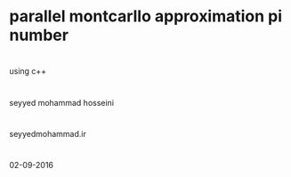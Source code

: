 # parallel montcarllo approximation pi number
#
using c++
#
seyyed mohammad hosseini
#
seyyedmohammad.ir
#
02-09-2016
